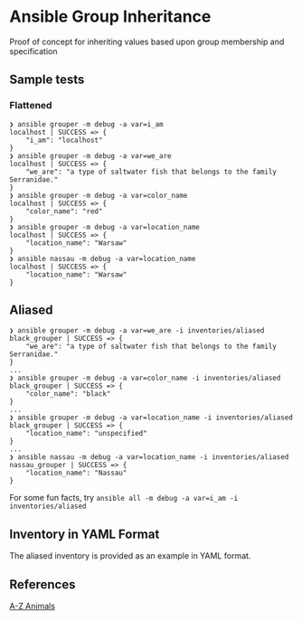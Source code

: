 # Ansible Group Inheritance

Proof of concept for inheriting values based upon group membership
and specification

## Sample tests

### Flattened

```text
❯ ansible grouper -m debug -a var=i_am
localhost | SUCCESS => {
    "i_am": "localhost"
}
❯ ansible grouper -m debug -a var=we_are
localhost | SUCCESS => {
    "we_are": "a type of saltwater fish that belongs to the family Serranidae."
}
❯ ansible grouper -m debug -a var=color_name
localhost | SUCCESS => {
    "color_name": "red"
}
❯ ansible grouper -m debug -a var=location_name
localhost | SUCCESS => {
    "location_name": "Warsaw"
}
❯ ansible nassau -m debug -a var=location_name
localhost | SUCCESS => {
    "location_name": "Warsaw"
}
```

## Aliased

```text
❯ ansible grouper -m debug -a var=we_are -i inventories/aliased
black_grouper | SUCCESS => {
    "we_are": "a type of saltwater fish that belongs to the family Serranidae."
}
...
❯ ansible grouper -m debug -a var=color_name -i inventories/aliased
black_grouper | SUCCESS => {
    "color_name": "black"
}
...
❯ ansible grouper -m debug -a var=location_name -i inventories/aliased
black_grouper | SUCCESS => {
    "location_name": "unspecified"
}
...
❯ ansible nassau -m debug -a var=location_name -i inventories/aliased
nassau_grouper | SUCCESS => {
    "location_name": "Nassau"
}
```

For some fun facts, try `ansible all -m debug -a var=i_am -i inventories/aliased`

## Inventory in YAML Format

The aliased inventory is provided as an example in YAML format.

## References

[A-Z Animals](https://a-z-animals.com/blog/discover-10-biggest-types-of-grouper-fish/)

